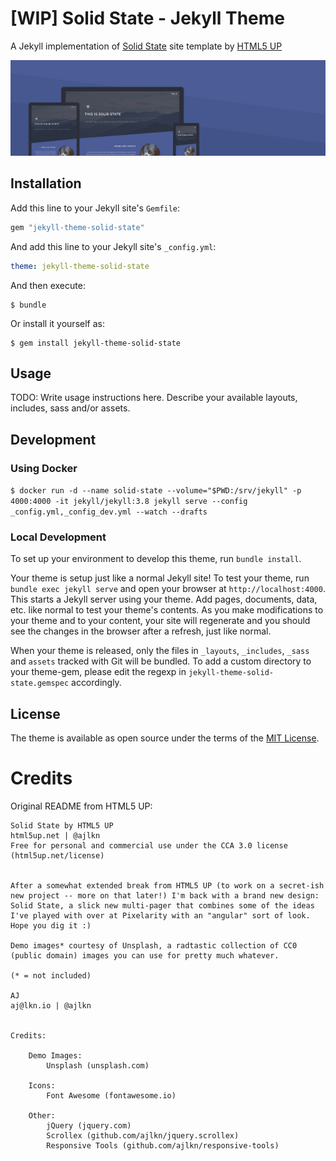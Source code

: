 # [WIP] Solid State - Jekyll Theme

A Jekyll implementation of [Solid State](https://html5up.net/solid-state) site template by [HTML5 UP](https://html5up.net/)

![Solid State Theme](assets/images/screenshot.jpg "Solid State Theme")

## Installation

Add this line to your Jekyll site's `Gemfile`:

```ruby
gem "jekyll-theme-solid-state"
```

And add this line to your Jekyll site's `_config.yml`:

```yaml
theme: jekyll-theme-solid-state
```

And then execute:

    $ bundle

Or install it yourself as:

    $ gem install jekyll-theme-solid-state

## Usage

TODO: Write usage instructions here. Describe your available layouts, includes, sass and/or assets.

## Development

### Using Docker

`$ docker run -d --name solid-state --volume="$PWD:/srv/jekyll" -p 4000:4000 -it jekyll/jekyll:3.8 jekyll serve --config _config.yml,_config_dev.yml --watch --drafts`

### Local Development

To set up your environment to develop this theme, run `bundle install`.

Your theme is setup just like a normal Jekyll site! To test your theme, run `bundle exec jekyll serve` and open your browser at `http://localhost:4000`. This starts a Jekyll server using your theme. Add pages, documents, data, etc. like normal to test your theme's contents. As you make modifications to your theme and to your content, your site will regenerate and you should see the changes in the browser after a refresh, just like normal.

When your theme is released, only the files in `_layouts`, `_includes`, `_sass` and `assets` tracked with Git will be bundled.
To add a custom directory to your theme-gem, please edit the regexp in `jekyll-theme-solid-state.gemspec` accordingly.

## License

The theme is available as open source under the terms of the [MIT License](https://opensource.org/licenses/MIT).

# Credits

Original README from HTML5 UP:

```
Solid State by HTML5 UP
html5up.net | @ajlkn
Free for personal and commercial use under the CCA 3.0 license (html5up.net/license)


After a somewhat extended break from HTML5 UP (to work on a secret-ish new project -- more on that later!) I'm back with a brand new design: Solid State, a slick new multi-pager that combines some of the ideas I've played with over at Pixelarity with an "angular" sort of look. Hope you dig it :)

Demo images* courtesy of Unsplash, a radtastic collection of CC0 (public domain) images you can use for pretty much whatever.

(* = not included)

AJ
aj@lkn.io | @ajlkn


Credits:

	Demo Images:
		Unsplash (unsplash.com)

	Icons:
		Font Awesome (fontawesome.io)

	Other:
		jQuery (jquery.com)
		Scrollex (github.com/ajlkn/jquery.scrollex)
		Responsive Tools (github.com/ajlkn/responsive-tools)
```